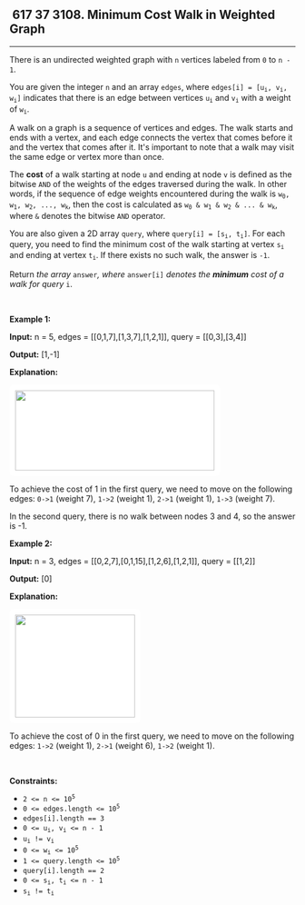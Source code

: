 <h2> 617 37
3108. Minimum Cost Walk in Weighted Graph</h2><hr><div><p>There is an undirected weighted graph with <code>n</code> vertices labeled from <code>0</code> to <code>n - 1</code>.</p>

<p>You are given the integer <code>n</code> and an array <code>edges</code>, where <code>edges[i] = [u<sub>i</sub>, v<sub>i</sub>, w<sub>i</sub>]</code> indicates that there is an edge between vertices <code>u<sub>i</sub></code> and <code>v<sub>i</sub></code> with a weight of <code>w<sub>i</sub></code>.</p>

<p>A walk on a graph is a sequence of vertices and edges. The walk starts and ends with a vertex, and each edge connects the vertex that comes before it and the vertex that comes after it. It's important to note that a walk may visit the same edge or vertex more than once.</p>

<p>The <strong>cost</strong> of a walk starting at node <code>u</code> and ending at node <code>v</code> is defined as the bitwise <code>AND</code> of the weights of the edges traversed during the walk. In other words, if the sequence of edge weights encountered during the walk is <code>w<sub>0</sub>, w<sub>1</sub>, w<sub>2</sub>, ..., w<sub>k</sub></code>, then the cost is calculated as <code>w<sub>0</sub> &amp; w<sub>1</sub> &amp; w<sub>2</sub> &amp; ... &amp; w<sub>k</sub></code>, where <code>&amp;</code> denotes the bitwise <code>AND</code> operator.</p>

<p>You are also given a 2D array <code>query</code>, where <code>query[i] = [s<sub>i</sub>, t<sub>i</sub>]</code>. For each query, you need to find the minimum cost of the walk starting at vertex <code>s<sub>i</sub></code> and ending at vertex <code>t<sub>i</sub></code>. If there exists no such walk, the answer is <code>-1</code>.</p>

<p>Return <em>the array </em><code>answer</code><em>, where </em><code>answer[i]</code><em> denotes the <strong>minimum</strong> cost of a walk for query </em><code>i</code>.</p>

<p>&nbsp;</p>
<p><strong class="example">Example 1:</strong></p>

<div class="example-block">
<p><strong>Input:</strong> <span class="example-io">n = 5, edges = [[0,1,7],[1,3,7],[1,2,1]], query = [[0,3],[3,4]]</span></p>

<p><strong>Output:</strong> <span class="example-io">[1,-1]</span></p>

<p><strong>Explanation:</strong></p>
<img alt="" src="https://assets.leetcode.com/uploads/2024/01/31/q4_example1-1.png" style="padding: 10px; background: rgb(255, 255, 255); border-radius: 0.5rem; width: 351px; height: 141px;">
<p>To achieve the cost of 1 in the first query, we need to move on the following edges: <code>0-&gt;1</code> (weight 7), <code>1-&gt;2</code> (weight 1), <code>2-&gt;1</code> (weight 1), <code>1-&gt;3</code> (weight 7).</p>

<p>In the second query, there is no walk between nodes 3 and 4, so the answer is -1.</p>

<p><strong class="example">Example 2:</strong></p>
</div>

<div class="example-block">
<p><strong>Input:</strong> <span class="example-io">n = 3, edges = [[0,2,7],[0,1,15],[1,2,6],[1,2,1]], query = [[1,2]]</span></p>

<p><strong>Output:</strong> <span class="example-io">[0]</span></p>

<p><strong>Explanation:</strong></p>
<img alt="" src="https://assets.leetcode.com/uploads/2024/01/31/q4_example2e.png" style="padding: 10px; background: rgb(255, 255, 255); border-radius: 0.5rem; width: 211px; height: 181px;">
<p>To achieve the cost of 0 in the first query, we need to move on the following edges: <code>1-&gt;2</code> (weight 1), <code>2-&gt;1</code> (weight 6), <code>1-&gt;2</code> (weight 1).</p>
</div>

<p>&nbsp;</p>
<p><strong>Constraints:</strong></p>

<ul>
	<li><code>2 &lt;= n &lt;= 10<sup>5</sup></code></li>
	<li><code>0 &lt;= edges.length &lt;= 10<sup>5</sup></code></li>
	<li><code>edges[i].length == 3</code></li>
	<li><code>0 &lt;= u<sub>i</sub>, v<sub>i</sub> &lt;= n - 1</code></li>
	<li><code>u<sub>i</sub> != v<sub>i</sub></code></li>
	<li><code>0 &lt;= w<sub>i</sub> &lt;= 10<sup>5</sup></code></li>
	<li><code>1 &lt;= query.length &lt;= 10<sup>5</sup></code></li>
	<li><code>query[i].length == 2</code></li>
	<li><code>0 &lt;= s<sub>i</sub>, t<sub>i</sub> &lt;= n - 1</code></li>
	<li><code>s<sub>i</sub> !=&nbsp;t<sub>i</sub></code></li>
</ul>
</div>
